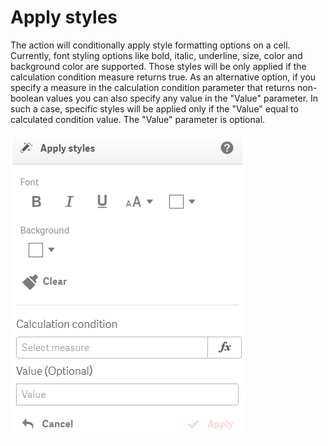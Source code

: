 # Apply styles

The action will conditionally apply style formatting options on a cell. Currently, font styling options like bold, italic, underline, size, color and background color are supported. Those styles will be only applied if the calculation condition measure returns true. As an alternative option, if you specify a measure in the calculation condition parameter that returns non-boolean values you can also specify any value in the "Value" parameter. In such a case, specific styles will be applied only if the "Value" equal to calculated condition value. The "Value" parameter is optional.

![](../.gitbook/assets/applystylesaction.png)

